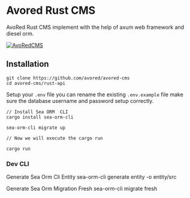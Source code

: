 # Avored Rust CMS
AvoRed Rust CMS implement with the help of axum web framework and diesel orm. 


[![AvoRedCMS](https://github.com/avored/avored-rust-cms/actions/workflows/rust.yml/badge.svg)](https://github.com/avored/avored-rust-cms/actions/workflows/rust.yml)


## Installation

    git clone https://github.com/avored/avored-cms
    cd avored-cms/rust-api
    

Setup your `.env` file you can rename the existing `.env.example` file make sure the database username and password setup correctly.

     
    // Install Sea ORM  CLI
    cargo install sea-orm-cli

    sea-orm-cli migrate up

    // Now we will execute the cargo run

    cargo run

### Dev CLI


Generate Sea Orm Cli Entity
    sea-orm-cli generate entity -o entity/src

Generate Sea Orm Migration Fresh
    sea-orm-cli migrate fresh
